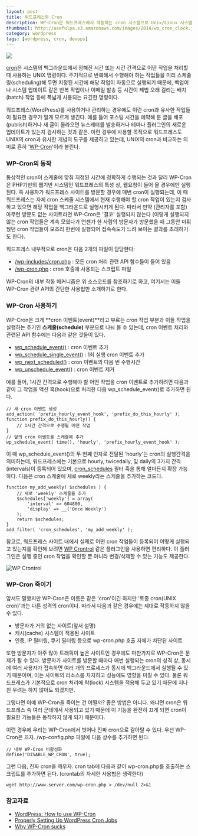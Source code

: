 ```yaml
---
layout: post
title: 워드프레스와 Cron
description: WP-Cron은 워드프레스에서 작동하는 cron 시스템으로 Unix/Linux 시스템의 cron과 유사한 기능을 수행합니다. WP-Cron이 무엇이고 어떻게 동작하는지 개념과 사용법을 소개합니다.
thumbnail: http://usefulpa.s3.amazonaws.com/images/2014/wp_cron_clock.jpg
category: wordpress 
tags: [wordpress, cron, devops]
---
```


![](http://usefulpa.s3.amazonaws.com/images/2014/wordpress_wp_cron.png)

[cron](http://unixhelp.ed.ac.uk/CGI/man-cgi?crontab+5)은 시스템의 백그라운드에서 정해진 시간 또는 시간 간격으로 어떤 작업을 처리할 때 사용하는 UNIX 명령이다. 주기적으로 반복해서 수행해야 하는 작업들을 미리 스케줄링(scheduling)해 두면 지정된 시간에 해당 작업이 자동으로 실행되기 때문에, 백업이나 시스템 업데이트 같은 반복 작업이나 이메일 발송 등 시간이 제법 오래 걸리는 배치(batch) 작업 등에 폭넓게 사용되는 요긴한 명령이다.

워드프레스(WordPress)를 사용하거나 관리하는 경우에도 이런 cron과 유사한 작업들이 필요한 경우가 알게 모르게 생긴다. 예를 들어 포스팅 시간을 예약해 둔 글을 배포(publish)하거나 새 글이 올라오면 뉴스레터를 발송하거나 테마나 플러그인의 새로운 업데이트가 있는지 검사하는 것과 같은. 이런 경우에 사용할 목적으로 워드프레스도 UNIX의 cron과 유사한 개념의 도구를 제공하고 있는데, UNIX의 cron과 비교하는 의미로 흔히 '[WP-Cron](https://codex.wordpress.org/Category:WP-Cron_Functions)'이라 불린다.


### WP-Cron의 동작

통상적인 cron이 스케줄에 맞춰 지정된 시간에 정확하게 수행되는 것과 달리 WP-Cron은 PHP기반의 웹기반 시스템인 워드프레스의 특성 상, 웹요청이 들어 올 경우에만 실행된다. 즉 사용자가 워드프레스 사이트를 방문할 경우에 매번 cron이 실행되는데, 이 때 워드프레스는 자체 cron 스케줄 시스템에서 현재 수행해야 할 cron 작업이 있는지 검사하고 있으면 해당 작업을 백그라운드로 실행시키게 된다. 따라서 만약 (관리자를 포함) 아무런 방문도 없는 사이트라면 WP-Cron은 '결코' 실행되지 않는다 (이렇게 실행되지 않는 cron 작업들은 계속 모였다가 언젠가 한 사람의 방문자가 방문했을 때 그동안 미뤄 뒀던 cron 작업들이 모조리 한번에 실행되어 접속속도가 느려 보이는 결과를 초래하기도 한다).

워드프레스 내부적으로 cron은 다음 2개의 파일이 담당한다:

- [/wp-includes/cron.php](https://github.com/WordPress/WordPress/blob/master/wp-includes/cron.php) : 모든 cron 처리 관련 API 함수들이 들어 있음
- [/wp-cron.php](https://github.com/WordPress/WordPress/blob/master/wp-cron.php) : cron 호출에 사용되는 스크립트 파일

WP-Cron의 내부 작동 메커니즘은 위 소스코드를 참조하기로 하고, 여기서는 이들 WP-Cron 관련 API의 간단한 사용법만 소개하기로 한다.

### WP-Cron 사용하기

WP-Cron은 크게 **cron 이벤트(event)**라고 부르는 cron 작업 부분과 이들 작업을 실행하는 주기인 **스케줄(schedule)** 부분으로 나눠 볼 수 있는데, cron 이벤트 처리와 관련된 API 함수에는 다음과 같은 것들이 있다.

- [wp\_schedule\_event()](http://codex.wordpress.org/Function_Reference/wp_schedule_event) : cron 이벤트 추가
- [wp\_schedule\_single\_event()](http://codex.wordpress.org/Function_Reference/wp_schedule_single_event) : 1회 실행 cron 이벤트 추가
- [wp\_next\_scheduled()](http://codex.wordpress.org/Function_Reference/wp_next_scheduled) : cron 이벤트의 다음 번 수행시간
- [wp\_unschedule\_event()](http://codex.wordpress.org/Function_Reference/wp_unschedule_event) : cron 이벤트 제거

예를 들어, 1시간 간격으로 수행해야 할 어떤 작업을 cron 이벤트로 추가하려면 다음과 같이 그 작업을 액션 훅(hook)으로 처리한 다음 wp_schedule_event()로 추가하면 된다.

	// 새 cron 이벤트 생성
	add_action( 'prefix_hourly_event_hook', 'prefix_do_this_hourly' );
	function prefix_do_this_hourly() {
		// 1시간 간격으로 수행될 어떤 작업
	}
	// 앞의 cron 이벤트를 스케줄에 추가
	wp_schedule_event( time(), 'hourly', 'prefix_hourly_event_hook' );

이 때 wp\_schedule\_event()의 두 번째 인자로 전달된 'hourly'는 cron의 실행간격을 의미하는데, 워드프레스에는 기본으로 hourly, twicedaily, 및 daily의 3가지 간격(intervals)이 등록되어 있으며, [cron\_schedules](https://codex.wordpress.org/Plugin_API/Filter_Reference/cron_schedules) 필터 훅을 통해 얼마든지 확장 가능하다. 다음은 cron 스케줄에 새로 weekly라는 스케줄을 추가하는 코드다.

	function my_add_weekly( $schedules ) {
		// 새로 'weekly' 스케줄을 추가
		$schedules['weekly'] = array(
			'interval' => 604800,
			'display' => __('Once Weekly')
		);
		return $schedules;
	}
	add_filter( 'cron_schedules', 'my_add_weekly' ); 

참고로, 워드프레스 사이트 내에서 실제로 어떤 cron 작업들이 등록되어 어떻게 실행되고 있는지를 확인해 보려면 [WP Crontrol](https://wordpress.org/plugins/wp-crontrol/) 같은 플러그인을 사용하면 편리하다. 이 플러그인은 실행 중인 cron 작업을 확인할 뿐 아니라 변경/삭제할 수 있는 기능도 제공한다.

![WP Crontrol](http://usefulpa.s3.amazonaws.com/images/2014/screenshot-1.png)

	
### WP-Cron 죽이기

앞서도 말했지만 WP-Cron은 이름은 같은 'cron'이긴 하지만 '토종 cron(UNIX cron)'과는 다른 성격의 cron이다. 따라서 다음과 같은 경우에는 제대로 작동하지 않을 수 있다.

- 방문자가 거의 없는 사이트(앞서 설명)
- 캐시(cache) 시스템이 적용된 사이트
- 인증, IP 필터링, 쿠키 필터링 등으로 wp-cron.php 호출 자체가 차단된 사이트

또한 방문자가 아주 많아 트래픽이 높은 사이트인 경우에도 마찬가지로 WP-Cron은 문제가 될 수 있다. 방문자가 사이트를 방문할 때마다 매번 실행되는 cron의 성격 상, 동시에 여러  사용자가 접속하면 여러 개의 프로세스가 동시에 백그라운드에서 실행될 수 있기 때문이며, 이는 사이트의 리소스를 차지하고 성능에도 영향을 미칠 수 있다. 물론 워드프레스가 기본적으로 cron 처리에 락(lock) 시스템을 적용해 두고 있기 때문에 지나친 우려는 하지 않아도 되겠지만.

그렇다면 아예 WP-Cron을 죽이는 건 어떨까? 좋은 방법은 아니다. 왜냐면 cron은 워드프레스 속 여러 군데에서 사용되고 있기 때문에 이 기능을 완전히 끄게 되면 cron이 필요한 기능들은 동작하지 않게 되기 때문이다. 

이런 경우에 우리는 WP-Cron에서 벗어나 진짜 cron으로 갈아탈 수 있다. 우선 WP-Cron은 끄자. /wp-config.php 파일에 다음 상수를 추가하면 된다.

	// 내부 WP-Cron 비활성화
	define('DISABLE_WP_CRON', true);

그런 다음, 진짜 cron을 깨우자. cron tab에 다음과 같이 wp-cron.php를 호출하는 스크립트를 추가하면 된다. (crontab의 자세한 사용법은 생략한다)

	wget http://www.server.com/wp-cron.php > /dev/null 2>&1

### 참고자료

* [WordPress: How to use WP-Cron](http://ben.lobaugh.net/blog/20787/wordpress-how-to-use-wp-cron)
* [Properly Setting Up WordPress Cron Jobs](https://tommcfarlin.com/wordpress-cron-jobs/)
* [Why WP-Cron sucks](https://www.lucasrolff.com/wordpress/why-wp-cron-sucks/)



